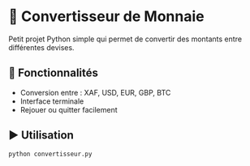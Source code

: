 # 💱 Convertisseur de Monnaie

Petit projet Python simple qui permet de convertir des montants entre différentes devises.

## 🔧 Fonctionnalités
- Conversion entre : XAF, USD, EUR, GBP, BTC
- Interface terminale
- Rejouer ou quitter facilement

## ▶️ Utilisation
```bash
python convertisseur.py
